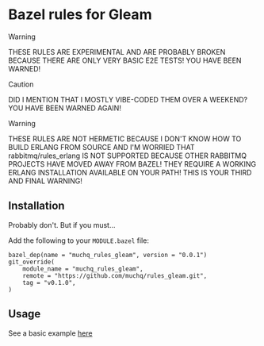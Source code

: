 # Bazel rules for Gleam

> [!WARNING]
> THESE RULES ARE EXPERIMENTAL AND ARE PROBABLY BROKEN BECAUSE THERE ARE ONLY VERY BASIC E2E TESTS! YOU HAVE BEEN WARNED!

> [!CAUTION]
> DID I MENTION THAT I MOSTLY VIBE-CODED THEM OVER A WEEKEND? YOU HAVE BEEN WARNED AGAIN!

> [!WARNING]
> THESE RULES ARE NOT HERMETIC BECAUSE I DON'T KNOW HOW TO BUILD ERLANG FROM SOURCE AND I'M WORRIED THAT rabbitmq/rules_erlang IS NOT SUPPORTED BECAUSE OTHER RABBITMQ PROJECTS HAVE MOVED AWAY FROM BAZEL! THEY REQUIRE A WORKING ERLANG INSTALLATION AVAILABLE ON YOUR PATH! THIS IS YOUR THIRD AND FINAL WARNING!

## Installation

Probably don't. But if you must...

Add the following to your `MODULE.bazel` file:

```starlark
bazel_dep(name = "muchq_rules_gleam", version = "0.0.1")
git_override(
    module_name = "muchq_rules_gleam",
    remote = "https://github.com/muchq/rules_gleam.git",
    tag = "v0.1.0",
)
```

## Usage

See a basic example [here](e2e/smoke)
